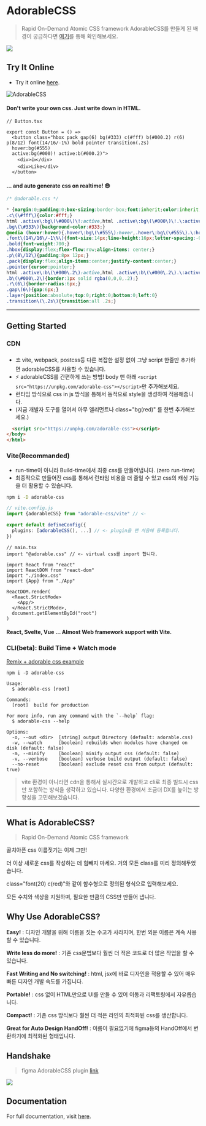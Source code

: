 # AdorableCSS
> Rapid On-Demand Atomic CSS framework
> AdorableCSS를 만들게 된 배경이 궁금하다면 [여기](https://velog.io/@teo/adorable-css)를 통해 확인해보세요.

![](https://images.velog.io/images/teo/post/0282cd6a-7530-4674-ad56-2cea0b55b773/%E1%84%89%E1%85%B3%E1%84%8F%E1%85%B3%E1%84%85%E1%85%B5%E1%86%AB%E1%84%89%E1%85%A3%E1%86%BA%202022-01-12%20%E1%84%8B%E1%85%A9%E1%84%8C%E1%85%A5%E1%86%AB%2012.06.40.png)


## Try It Online
- Try it online [here](https://developer-1px.github.io/adorable-css/).

![AdorableCSS](https://images.velog.io/images/teo/post/dde8bc56-15d0-4fc0-a15a-f3c204f50494/AdorableCSS.gif)

#### Don't write your own css. Just write down in HTML.

```tsx
// Button.tsx

export const Button = () =>
  <button class="hbox pack gap(6) bg(#333) c(#fff) b(#000.2) r(6) p(8/12) font(14/16/-1%) bold pointer transition(.2s)
  hover:bg(#555)
  active:bg(#000)! active:b(#000.2)">
    <div>👍</div>
    <div>Like</div>
  </button>
```

#### ... and auto generate css on realtime! 😎

```css
/* @adorable.css */

* {margin:0;padding:0;box-sizing:border-box;font:inherit;color:inherit;flex-shrink:0;}
.c\(\#fff\){color:#fff;}
html .active\:bg\(\#000\)\!:active,html .active\:bg\(\#000\)\!.\:active{background-color:#000!important;}
.bg\(\#333\){background-color:#333;}
@media (hover:hover){.hover\:bg\(\#555\):hover,.hover\:bg\(\#555\).\:hover{background-color:#555;}}
.font\(14\/16\/-1\%\){font-size:14px;line-height:16px;letter-spacing:-0.01em}
.bold{font-weight:700;}
.hbox{display:flex;flex-flow:row;align-items: center;}
.p\(8\/12\){padding:8px 12px;}
.pack{display:flex;align-items:center;justify-content:center;}
.pointer{cursor:pointer;}
html .active\:b\(\#000\.2\):active,html .active\:b\(\#000\.2\).\:active{border:1px solid rgba(0,0,0,.2);}
.b\(\#000\.2\){border:1px solid rgba(0,0,0,.2);}
.r\(6\){border-radius:6px;}
.gap\(6\){gap:6px;}
.layer{position:absolute;top:0;right:0;bottom:0;left:0}
.transition\(\.2s\){transition:all .2s;}
```

---

## Getting Started

### CDN
- ⛱ vite, webpack, postcss등 다른 복잡한 설정 없이 그냥 script 한줄만 추가하면 adorableCSS를 사용할 수 있습니다.
- ⚡️ adorableCSS를 간편하게 쓰는 방법! body 맨 아래 `<script src="https://unpkg.com/adorable-css"></script>`만 추가해보세요.
- 런타임 방식으로 css in js 방식을 통해서 동적으로 style을 생성하여 적용해줍니다.
- (지금 개발자 도구를 열어서 아무 엘리먼트나 class="bg(red)" 를 한번 추가해보세요.)

```html
  <script src="https://unpkg.com/adorable-css"></script>
</body>
</html>
```


### Vite(Recommanded)
- run-time이 아니라 Build-time에서 최종 css를 만들어냅니다. (zero run-time)
- 최종적으로 만들어진 css를 통해서 런타임 비용을 더 줄일 수 있고 css의 캐싱 기능을 더 활용할 수 있습니다.

```sh
npm i -D adorable-css
```

```ts
// vite.config.js
import {adorableCSS} from "adorable-css/vite" // <-

export default defineConfig({
  plugins: [adorableCSS(), ...] // <- plugin을 맨 처음에 등록합니다.
})
```

```tsx
// main.tsx
import "@adorable.css" // <- virtual css를 import 합니다.

import React from "react"
import ReactDOM from "react-dom"
import "./index.css"
import {App} from "./App"

ReactDOM.render(
  <React.StrictMode>
    <App/>
  </React.StrictMode>,
  document.getElementById("root")
)
```

#### React, Svelte, Vue ... Almost Web framework support with Vite.


### CLI(beta): Build Time + Watch mode
[Remix + adorable css example](./examples/adorable-css-remix/)

```
npm i -D adorable-css
```

```
Usage:
  $ adorable-css [root]

Commands:
  [root]  build for production

For more info, run any command with the `--help` flag:
  $ adorable-css --help

Options:
  -o, --out <dir>  [string] output Directory (default: adorable.css)
  -w, --watch      [boolean] rebuilds when modules have changed on disk (default: false)
  -m, --minify     [boolean] minify output css (default: false)
  -v, --verbose    [boolean] verbose build output (default: false)
  --no-reset       [boolean] exclude reset css from output (default: true)
```

> vite 환경이 아니라면 cdn을 통해서 실시간으로 개발하고 cli로 최종 빌드시 css만 포함하는 방식을 생각하고 있습니다.
> 다양한 환경에서 조금더 DX를 높이는 방향성을 고민해보겠습니다.

---

## What is AdorableCSS?
> Rapid On-Demand Atomic CSS framework

골치아픈 css 이름짓기는 이제 그만!

더 이상 새로운 css를 작성하는 데 힘빼지 마세요. 거의 모든 class를 미리 정의해두었습니다.

class="font(20) c(red)"와 같이 함수형으로 정의된 형식으로 입력해보세요.

모든 수치와 색상을 지원하며, 필요한 만큼의 CSS만 만들어 냅니다.

## Why Use AdorableCSS?

**Easy!**
: 디자인 개발을 위해 이름을 짓는 수고가 사라지며, 한번 외운 이름은 계속 사용할 수 있습니다.

**Write less do more!**
: 기존 css문법보다 훨씬 더 적은 코드로 더 많은 작업을 할 수 있습니다.

**Fast Writing and No switching!**
: html, jsx에 바로 디자인을 적용할 수 있어 매우 빠른 디자인 개발 속도를 가집니다.

**Portable!**
: css 없이 HTML만으로 UI를 만들 수 있어 이동과 리팩토링에서 자유롭습니다.

**Compact!**
: 기존 css 방식보다 훨씬 더 적은 라인의 최적화된 css를 생산합니다.

**Great for Auto Design HandOff!**
: 이름이 필요없기에 figma등의 HandOff에서 변환하기에 최적화된 형태입니다.

## Handshake
> figma AdorableCSS plugin [link](https://github.com/developer-1px/adorable-css/tree/master/src%5Bfigma-handshake%5D)

![](https://images.velog.io/images/teo/post/579cdb7b-8819-4902-8f97-06c3400b2021/%E1%84%92%E1%85%AA%E1%84%86%E1%85%A7%E1%86%AB%20%E1%84%80%E1%85%B5%E1%84%85%E1%85%A9%E1%86%A8%202021-09-01%20%E1%84%8B%E1%85%A9%E1%84%92%E1%85%AE%203.17.17.mov.gif)

## Documentation
For full documentation, visit [here](https://github.com/developer-1px/adorable-css/tree/master/src%5Badorable-css%5D).
